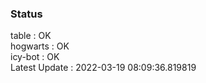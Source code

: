 ### Status


table : OK  
hogwarts : OK  
icy-bot : OK  
Latest Update : 2022-03-19 08:09:36.819819
